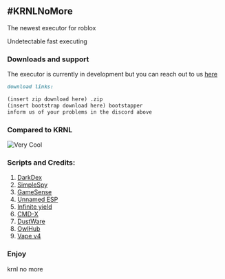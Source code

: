 ## #KRNLNoMore

The newest executor for roblox

Undetectable fast executing

### Downloads and support

The executor is currently in development but you can reach out to us [here](https://discord.gg/pn5mcxzZD9)

```markdown
download links:

(insert zip download here) .zip
(insert bootstrap download here) bootstapper
inform us of your problems in the discord above

```

### Compared to KRNL

<img src="LustNSDev.github.io/spreadsheet.png" alt="Very Cool">

### Scripts and Credits:

1. [DarkDex](https://gist.github.com/DinosaurXxX/b757fe011e7e600c0873f967fe427dc2)
2. [SimpleSpy](https://github.com/exxtremestuffs/SimpleSpySource/blob/master/SimpleSpy.lua)
3. [GameSense](https://v3rmillion.net/showthread.php?tid=898830)
4. [Unnamed ESP](https://github.com/ic3w0lf22/Unnamed-ESP)
5. [Infinite yield](https://raw.githubusercontent.com/EdgeIY/infiniteyield/master/source)
6. [CMD-X](https://github.com/CMD-X/CMD-X/blob/master/Source)
7. [DustWare](https://discord.gg/fq25ckNdWH)
8. [OwlHub](https://github.com/Meowflow/roblox-hacks/blob/main/Owl%20Hub)
9. [Vape v4](https://7granddadpgn.github.io)

### Enjoy

krnl no more
